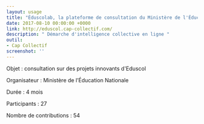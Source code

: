```yaml
---
layout: usage
title: "Éduscolab, la plateforme de consultation du Ministère de l'Éducation Nationale"
date: 2017-08-10 00:00:00 +0000
link: http://eduscol.cap-collectif.com/
description: " Démarche d'intelligence collective en ligne "
outil:
- Cap Collectif
screenshot: ''
---
```



Objet : consultation sur des projets innovants d'Eduscol

Organisateur : Ministère de l’Éducation Nationale

Durée : 4 mois

Participants : 27

Nombre de contributions : 54